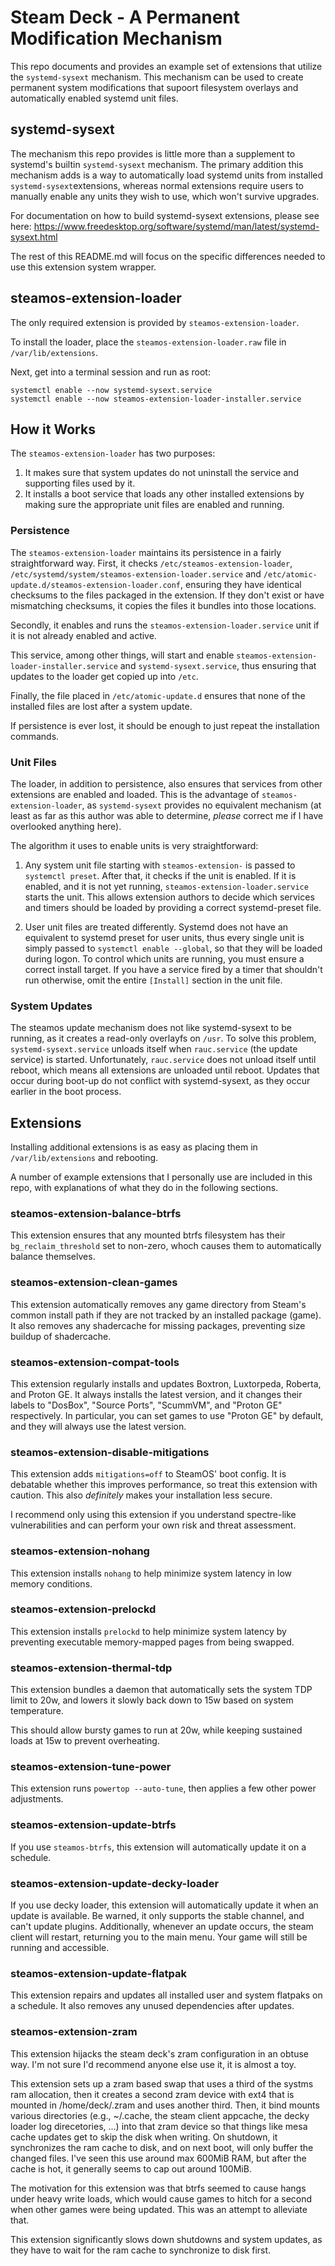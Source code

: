 # Steam Deck - A Permanent Modification Mechanism

This repo documents and provides an example set of extensions that utilize the 
`systemd-sysext` mechanism. This mechanism can be used to create permanent system
modifications that supoort filesystem overlays and automatically enabled systemd unit files.

## systemd-sysext

The mechanism this repo provides is little more than a supplement to systemd's builtin `systemd-sysext` mechanism. The primary addition this mechanism adds is a way to automatically load systemd units from installed `systemd-sysext`extensions, whereas normal extensions require users to manually enable any units they wish to use, which won't survive upgrades.

For documentation on how to build systemd-sysext extensions, please see here: https://www.freedesktop.org/software/systemd/man/latest/systemd-sysext.html

The rest of this README.md will focus on the specific differences needed to use this extension system wrapper.

## steamos-extension-loader

The only required extension is provided by `steamos-extension-loader`.

To install the loader, place the `steamos-extension-loader.raw` file in `/var/lib/extensions`.

Next, get into a terminal session and run as root:

```
systemctl enable --now systemd-sysext.service
systemctl enable --now steamos-extension-loader-installer.service
```

## How it Works

The `steamos-extension-loader` has two purposes:

1. It makes sure that system updates do not uninstall the service and supporting files used by it.
2. It installs a boot service that loads any other installed extensions by making sure the appropriate unit files are enabled and running.

### Persistence

The `steamos-extension-loader` maintains its persistence in a fairly straightforward way. First, it checks `/etc/steamos-extension-loader`, `/etc/systemd/system/steamos-extension-loader.service` and `/etc/atomic-update.d/steamos-extension-loader.conf`, ensuring they have identical checksums to the files packaged in the extension. If they don't exist or have mismatching checksums, it copies the files it bundles into those locations.

Secondly, it enables and runs the `steamos-extension-loader.service` unit if it is not already enabled and active.

This service, among other things, will start and enable `steamos-extension-loader-installer.service` and `systemd-sysext.service`, thus ensuring that updates to the loader get copied up into `/etc`.

Finally, the file placed in `/etc/atomic-update.d` ensures that none of the installed files are lost after a system update.

If persistence is ever lost, it should be enough to just repeat the installation commands.

### Unit Files

The loader, in addition to persistence, also ensures that services from other extensions are enabled and loaded. This is the advantage of `steamos-extension-loader`, as `systemd-sysext` provides no equivalent mechanism (at least as far as this author was able to determine, *please* correct me if I have overlooked anything here).

The algorithm it uses to enable units is very straightforward:

1. Any system unit file starting with `steamos-extension-` is passed to `systemctl preset`. After that, it checks if the unit is enabled. If it is enabled, and it is not yet running, `steamos-extension-loader.service` starts the unit. This allows extension authors to decide which services and timers should be loaded by providing a correct systemd-preset file.

2. User unit files are treated differently. Systemd does not have an equivalent to systemd preset for user units, thus every single unit is simply passed to `systemctl enable --global`, so that they will be loaded during logon. To control which units are running, you must ensure a correct install target. If you have a service fired by a timer that shouldn't run otherwise, omit the entire `[Install]` section in the unit file.

### System Updates

The steamos update mechanism does not like systemd-sysext to be running, as it creates a read-only overlayfs on `/usr`. To solve this problem, `systemd-sysext.service` unloads itself when `rauc.service` (the update service) is started. Unfortunately, `rauc.service` does not unload itself until reboot, which means all extensions are unloaded until reboot. Updates that occur during boot-up do not conflict with systemd-sysext, as they occur earlier in the boot process.

## Extensions

Installing additional extensions is as easy as placing them in `/var/lib/extensions` and rebooting.

A number of example extensions that I personally use are included in this repo, with explanations of what they do in the following sections.

### steamos-extension-balance-btrfs

This extension ensures that any mounted btrfs filesystem has their `bg_reclaim_threshold` set to non-zero, whoch causes them to automatically balance themselves.

### steamos-extension-clean-games

This extension automatically removes any game directory from Steam's common install path if they are not tracked by an installed package (game). It also removes any shadercache for missing packages, preventing size buildup of shadercache.

### steamos-extension-compat-tools

This extension regularly installs and updates Boxtron, Luxtorpeda, Roberta, and Proton GE. It always installs the latest version, and it changes their labels to "DosBox", "Source Ports", "ScummVM", and "Proton GE" respectively. In particular, you can set games to use "Proton GE" by default, and they will always use the latest version.

### steamos-extension-disable-mitigations

This extension adds `mitigations=off` to SteamOS' boot config. It is debatable whether this improves performance, so treat this extension with caution. This also *definitely* makes your installation less secure.

I recommend only using this extension if you understand spectre-like vulnerabilities and can perform your own risk and threat assessment.

### steamos-extension-nohang

This extension installs `nohang` to help minimize system latency in low memory conditions.

### steamos-extension-prelockd

This extension installs `prelockd` to help minimize system latency by preventing executable memory-mapped pages from being swapped.

### steamos-extension-thermal-tdp

This extension bundles a daemon that automatically sets the system TDP limit to 20w, and lowers it slowly back down to 15w based on system temperature.

This should allow bursty games to run at 20w, while keeping sustained loads at 15w to prevent overheating.

### steamos-extension-tune-power

This extension runs `powertop --auto-tune`, then applies a few other power adjustments.

### steamos-extension-update-btrfs

If you use `steamos-btrfs`, this extension will automatically update it on a schedule.

### steamos-extension-update-decky-loader

If you use decky loader, this extension will automatically update it when an update is available. Be warned, it only supports the stable channel, and can't update plugins. Additionally, whenever an update occurs, the steam client will restart, returning you to the main menu. Your game will still be running and accessible.

### steamos-extension-update-flatpak

This extension repairs and updates all installed user and system flatpaks on a schedule. It also removes any unused dependencies after updates.

### steamos-extension-zram

This extension hijacks the steam deck's zram configuration in an obtuse way. I'm not sure I'd recommend anyone else use it, it is almost a toy.

This extension sets up a zram based swap that uses a third of the systms ram allocation, then it creates a second zram device with ext4 that is mounted in /home/deck/.zram and uses another third. Then, it bind mounts various directories (e.g., ~/.cache, the steam client appcache, the decky loader log direcetories, ...) into that zram device so that things like mesa cache updates get to skip the disk when writing. On shutdown, it synchronizes the ram cache to disk, and on next boot, will only buffer the changed files. I've seen this use around max 600MiB RAM, but after the cache is hot, it generally seems to cap out around 100MiB.


The motivation for this extension was that btrfs seemed to cause hangs under heavy write loads, which would cause games to hitch for a second when other games were being updated. This was an attempt to alleviate that.

This extension significantly slows down shutdowns and system updates, as they have to wait for the ram cache to synchronize to disk first.
